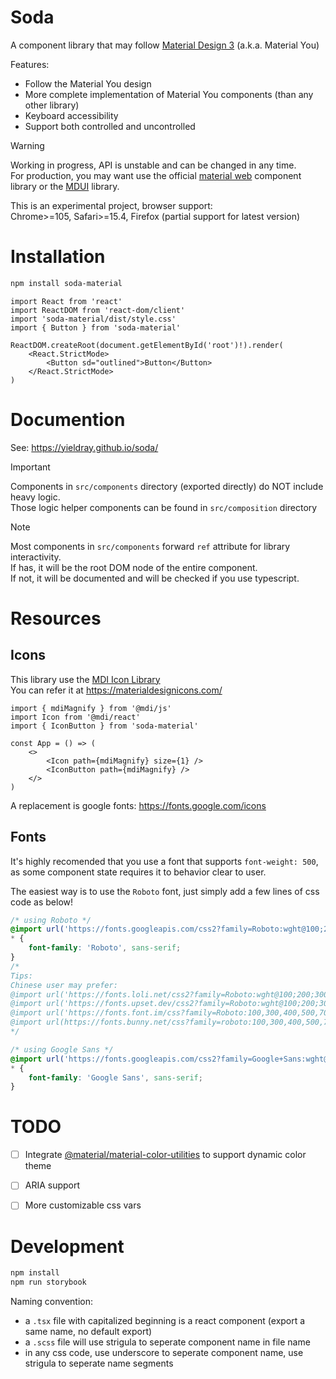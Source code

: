 # Soda

A component library that may follow [Material Design 3](https://m3.material.io/components) (a.k.a. Material You)

Features:

-   Follow the Material You design
-   More complete implementation of Material You components (than any other library)
-   Keyboard accessibility
-   Support both controlled and uncontrolled

> [!WARNING]  
> Working in progress, API is unstable and can be changed in any time.  
> For production, you may want use the official [material web](https://github.com/material-components/material-web) component library or the [MDUI](https://www.mdui.org/) library.

This is an experimental project, browser support:  
Chrome>=105, Safari>=15.4, Firefox (partial support for latest version)

# Installation

```sh
npm install soda-material
```

```tsx
import React from 'react'
import ReactDOM from 'react-dom/client'
import 'soda-material/dist/style.css'
import { Button } from 'soda-material'

ReactDOM.createRoot(document.getElementById('root')!).render(
    <React.StrictMode>
        <Button sd="outlined">Button</Button>
    </React.StrictMode>
)
```

# Documention

See: <https://yieldray.github.io/soda/>

> [!IMPORTANT]  
> Components in `src/components` directory (exported directly) do NOT include heavy logic.  
> Those logic helper components can be found in `src/composition` directory

> [!NOTE]  
> Most components in `src/components` forward `ref` attribute for library interactivity.  
> If has, it will be the root DOM node of the entire component.  
> If not, it will be documented and will be checked if you use typescript.

# Resources

## Icons

This library use the [MDI Icon Library](https://pictogrammers.com/library/mdi/)  
You can refer it at <https://materialdesignicons.com/>

```tsx
import { mdiMagnify } from '@mdi/js'
import Icon from '@mdi/react'
import { IconButton } from 'soda-material'

const App = () => (
    <>
        <Icon path={mdiMagnify} size={1} />
        <IconButton path={mdiMagnify} />
    </>
)
```

A replacement is google fonts: <https://fonts.google.com/icons>

## Fonts

It's highly recomended that you use a font that supports `font-weight: 500`,  
as some component state requires it to behavior clear to user.

The easiest way is to use the `Roboto` font, just simply add a few lines of css code as below!

```css
/* using Roboto */
@import url('https://fonts.googleapis.com/css2?family=Roboto:wght@100;200;300;400;500;700;900&display=swap');
* {
    font-family: 'Roboto', sans-serif;
}
/*
Tips:
Chinese user may prefer:
@import url('https://fonts.loli.net/css2?family=Roboto:wght@100;200;300;400;500;700;900&display=swap');
@import url('https://fonts.upset.dev/css2?family=Roboto:wght@100;200;300;400;500;700;900&display=swap');
@import url('https://fonts.font.im/css?family=Roboto:100,300,400,500,700,900');
@import url(https://fonts.bunny.net/css?family=roboto:100,300,400,500,700,900);
*/

/* using Google Sans */
@import url('https://fonts.googleapis.com/css2?family=Google+Sans:wght@100;200;300;400;500;700;900&display=swap');
* {
    font-family: 'Google Sans', sans-serif;
}
```

# TODO

-   [ ] Integrate [@material/material-color-utilities](https://github.com/material-foundation/material-color-utilities/tree/main/typescript) to support dynamic color theme

-   [ ] ARIA support

-   [ ] More customizable css vars

# Development

```sh
npm install
npm run storybook
```

Naming convention:

-   a `.tsx` file with capitalized beginning is a react component (export a same name, no default export)
-   a `.scss` file will use strigula to seperate component name in file name
-   in any css code, use underscore to seperate component name, use strigula to seperate name segments
